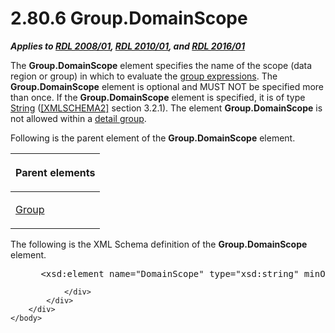 <html dir="LTR" xmlns:mshelp="http://msdn.microsoft.com/mshelp" xmlns:ddue="http://ddue.schemas.microsoft.com/authoring/2003/5" xmlns:xlink="http://www.w3.org/1999/xlink" xmlns:tool="http://www.microsoft.com/tooltip">
    <head>
        <meta http-equiv="Content-Type" content="text/html; CHARSET=utf-8"></meta>
        <meta name="save" content="history"></meta>
        <title>2.80.6 Group.DomainScope</title>
        <xml>
            <mshelp:toctitle title="2.80.6 Group.DomainScope"></mshelp:toctitle>
            <mshelp:rltitle title="[MS-RDL]: Group.DomainScope"></mshelp:rltitle>
            <mshelp:keyword index="A" term="86754790-cb09-4dc2-b2a4-57207f65733d"></mshelp:keyword>
            <mshelp:attr name="DCSext.ContentType" value="open specification"></mshelp:attr>
            <mshelp:attr name="AssetID" value="86754790-cb09-4dc2-b2a4-57207f65733d"></mshelp:attr>
            <mshelp:attr name="TopicType" value="kbRef"></mshelp:attr>
            <mshelp:attr name="DCSext.Title" value="[MS-RDL]: Group.DomainScope" />
        </xml>
    </head>
    <body>
        <div id="header">
            <h1 class="heading">2.80.6 Group.DomainScope</h1>
        </div>
        <div id="mainSection">
            <div id="mainBody">
                <div id="allHistory" class="saveHistory"></div>
                <div id="sectionSection0" class="section" name="collapseableSection">
                    

<p><b><i>Applies to </i></b><a href="1e855f94-4617-47e4-b89e-0856c6cb420f.html"><b><i>RDL 2008/01</i></b></a><b><i>,
</i></b><a href="3428e690-a348-4ec7-8a6a-8efb42d2cdee.html"><b><i>RDL 2010/01</i></b></a><b><i>,
and </i></b><a href="52ce3983-2bfc-4e72-9359-42aaf5fe4509.html"><b><i>RDL 2016/01</i></b></a></p>

<p>The <b>Group.DomainScope</b> element specifies the name of
the scope (data region or group) in which to evaluate the <a href="b2482b3f-74ab-4ca8-a9e5-c07955011743.html#gt_75bd4c80-aee7-4a88-bfb7-2228acc3ffe6">group expressions</a>. The <b>Group.DomainScope</b>
element is optional and MUST NOT be specified more than once. If the <b>Group.DomainScope</b>
element is specified, it is of type <a href="1ed81ef3-a683-45e3-aaad-bd2bbe71bc3d.html">String</a> (<a href="https://go.microsoft.com/fwlink/?LinkId=90610">[XMLSCHEMA2]</a> section
3.2.1). The element <b>Group.DomainScope</b> is not allowed within a <a href="b2482b3f-74ab-4ca8-a9e5-c07955011743.html#gt_e6e777c9-c361-4606-b473-c8dd8fddf3b8">detail group</a>.</p>

<p>Following is the parent element of the <b>Group.DomainScope</b>
element.</p>

<table>
 <thead>
  <tr>
   <th>
   <p>Parent elements</p>
   </th>
  </tr>
 </thead>
 <tr>
  <td>
  <p><a href="dbfff811-1be7-4e8b-a5d2-6cc522317fbe.html">Group</a></p>
  </td>
 </tr>
</table>

<p>The following is the XML Schema definition of the <b>Group.DomainScope</b>
element.</p>

<dl>
<dd>
<div><pre> &lt;xsd:element name=&quot;DomainScope&quot; type=&quot;xsd:string&quot; minOccurs=&quot;0&quot; /&gt;
</pre></div>
</dd></dl>


                </div>
            </div>
        </div>
    </body>
</html>